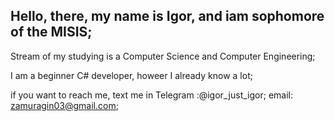 
## Hello, there, my name is Igor, and iam sophomore of the MISIS;
Stream of my studying is a Computer Science and Computer Engineering;

I am a beginner C# developer, howeer I already know a lot;

if you want to reach me, text me in 
Telegram :@igor_just_igor;
email: zamuragin03@gmail.com;

